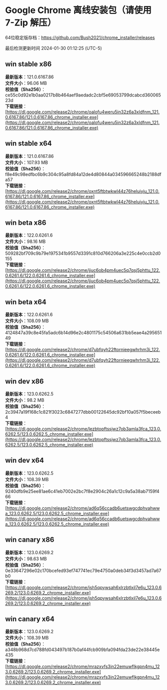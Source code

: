 # Google Chrome 离线安装包（请使用 7-Zip 解压）
64位稳定版存档：<https://github.com/Bush2021/chrome_installer/releases>

最后检测更新时间
2024-01-30 01:12:25 (UTC-5)

## win stable x86
**最新版本**：121.0.6167.86  
**文件大小**：96.06 MB  
**校验值（Sha256）**：ce55c0d92e1b0aa0217b8b464aef9aedadc2cbf5e69053799dcabcd36006523d  
**下载链接**：[https://dl.google.com/release2/chrome/oalofu4weru5in32z6a3xldfnm_121.0.6167.86/121.0.6167.86_chrome_installer.exe](https://dl.google.com/release2/chrome/oalofu4weru5in32z6a3xldfnm_121.0.6167.86/121.0.6167.86_chrome_installer.exe)  

## win stable x64
**最新版本**：121.0.6167.86  
**文件大小**：107.93 MB  
**校验值（Sha256）**：f8e49c98edfbc6b9c304c95a8fd84a12de4d80844a034596665248b2188dfa57  
**下载链接**：[https://dl.google.com/release2/chrome/oxnt5ftbtwkwl44z76heluiyiu_121.0.6167.86/121.0.6167.86_chrome_installer.exe](https://dl.google.com/release2/chrome/oxnt5ftbtwkwl44z76heluiyiu_121.0.6167.86/121.0.6167.86_chrome_installer.exe)  

## win beta x86
**最新版本**：122.0.6261.6  
**文件大小**：98.16 MB  
**校验值（Sha256）**：509282bf709c9b79e1975341b9557d3391c810d766206a3e225c4e0ccb2d0155  
**下载链接**：[https://dl.google.com/release2/chrome/jjuc6ob4pm4uec5q7qsj5phttu_122.0.6261.6/122.0.6261.6_chrome_installer.exe](https://dl.google.com/release2/chrome/jjuc6ob4pm4uec5q7qsj5phttu_122.0.6261.6/122.0.6261.6_chrome_installer.exe)  

## win beta x64
**最新版本**：122.0.6261.6  
**文件大小**：108.09 MB  
**校验值（Sha256）**：4124847a39c8e45fa5adc6b14d96e2c4801175c54506a631bb5eae4a29565149  
**下载链接**：[https://dl.google.com/release2/chrome/d7ubfqyh22ftornieegwhrhm3i_122.0.6261.6/122.0.6261.6_chrome_installer.exe](https://dl.google.com/release2/chrome/d7ubfqyh22ftornieegwhrhm3i_122.0.6261.6/122.0.6261.6_chrome_installer.exe)  

## win dev x86
**最新版本**：123.0.6262.5  
**文件大小**：98.2 MB  
**校验值（Sha256）**：2c3947a19f168c1c821f3023c6847277dbb00122645dc92bf10a057f5beceeb4  
**下载链接**：[https://dl.google.com/release2/chrome/lezbtopftssjwz7ob3amla3fca_123.0.6262.5/123.0.6262.5_chrome_installer.exe](https://dl.google.com/release2/chrome/lezbtopftssjwz7ob3amla3fca_123.0.6262.5/123.0.6262.5_chrome_installer.exe)  

## win dev x64
**最新版本**：123.0.6262.5  
**文件大小**：108.39 MB  
**校验值（Sha256）**：9240dfb9e25ee81ae6c41eb7002e2bc7f8e2904c26a1c12c9a5a38ab7159f466  
**下载链接**：[https://dl.google.com/release2/chrome/ad6q56ccadb6uetswgcdphvahwwa_123.0.6262.5/123.0.6262.5_chrome_installer.exe](https://dl.google.com/release2/chrome/ad6q56ccadb6uetswgcdphvahwwa_123.0.6262.5/123.0.6262.5_chrome_installer.exe)  

## win canary x86
**最新版本**：123.0.6269.2  
**文件大小**：98.63 MB  
**校验值（Sha256）**：0e33647296e02c170bcefed93ef747741ec79e4750a0deb34f3d3457ad7a67b0  
**下载链接**：[https://dl.google.com/release2/chrome/jsh5qpywsah6xlrzbtlxil7e6u_123.0.6269.2/123.0.6269.2_chrome_installer.exe](https://dl.google.com/release2/chrome/jsh5qpywsah6xlrzbtlxil7e6u_123.0.6269.2/123.0.6269.2_chrome_installer.exe)  

## win canary x64
**最新版本**：123.0.6269.2  
**文件大小**：108.39 MB  
**校验值（Sha256）**：a348b968d7cd788fd043497b187b0af44fcb909bfa094fda23de22e38445e435  
**下载链接**：[https://dl.google.com/release2/chrome/mrazxvfs3in22emuwflkgpn4mu_123.0.6269.2/123.0.6269.2_chrome_installer.exe](https://dl.google.com/release2/chrome/mrazxvfs3in22emuwflkgpn4mu_123.0.6269.2/123.0.6269.2_chrome_installer.exe)  

